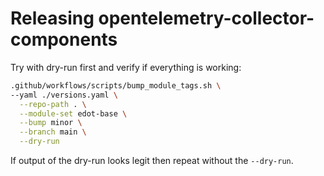 # Releasing opentelemetry-collector-components

Try with dry-run first and verify if everything is working:

```bash
.github/workflows/scripts/bump_module_tags.sh \
--yaml ./versions.yaml \
  --repo-path . \
  --module-set edot-base \
  --bump minor \
  --branch main \
  --dry-run
```

If output of the dry-run looks legit then repeat without the `--dry-run`.
